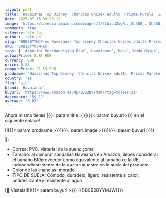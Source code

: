 ```yaml
---
layout: post
title: 'Havaianas Top Disney  Chanclas Unisex adulto  Prisma Purple  12/13 UK'
date: 2025-07-15 09:20:12
image: 'https://m.media-amazon.com/images/I/51biLdZwgRL._SL500_._SL400_.jpg'
comments: true
category: ofertas
author: 'tole.es'
slug: 'B0B2BYYMJW-es Havaianas Top Disney Chanclas Unisex adulto Prisma Purple...'
sku: 'B0B2BYYMJW-es'
tags: [ 'Arborist Merchandising Root','Havaianas','Moda','Moda Mujer','Sandalias de dedo para mujer','Sandalias y chanclas para mujer','Self Service','Special Features Stores','Zapatos para mujer','c8538d25-3af9-48d3-aeff-5f3ce5572a36_0','c8538d25-3af9-48d3-aeff-5f3ce5572a36_9001','chanclas','havaianas','🇪🇸', ]
actualPrice: 8.83 EUR
currency: EUR
price: 8.83
comparePrice: 21.59 EUR
prodname: 'Havaianas Top Disney  Chanclas Unisex adulto  Prisma Purple  12/13 UK'
country: 'es'
flag: '🇪🇸'
brand: 'Havaianas'
buyurl: 'https://www.amazon.es/dp/B0B2BYYMJW/?tag=tolees-21'
descuento: '59.10'
average: '8.83'
---
```


Ahora mismo tienes [{{< param title >}}]({{< param buyurl >}}) en el siguiente enlace!

[![{{< param prodname >}}]({{< param image >}})]({{< param buyurl >}})

🔎:

- Correa: PVC. Material de la suela: goma
- Tamaño: al comprar sandalias Havaianas en Amazon, debes considerar el tamaño BR/proveedor como equivalente al tamaño de la UE, independientemente de lo que se muestre en la suela del producto
- Color de las chanclas: morado
- TIPO DE SUELA: Cómodo, duradero, ligero, resistente al calor, antideslizante y resistente al agua

[🛒 Visítala!!!]({{< param buyurl >}})
{{<world>}}B0B2BYYMJW{{</world>}}
